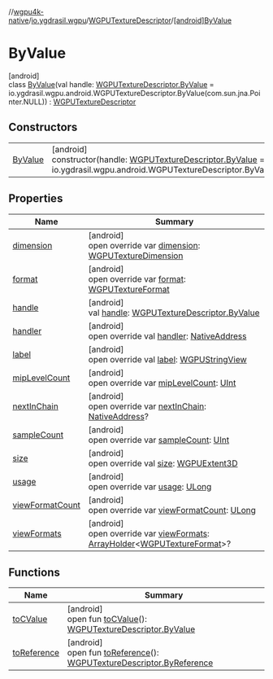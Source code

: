 //[wgpu4k-native](../../../../index.md)/[io.ygdrasil.wgpu](../../index.md)/[WGPUTextureDescriptor](../index.md)/[[android]ByValue](index.md)

# ByValue

[android]\
class [ByValue](index.md)(val handle: [WGPUTextureDescriptor.ByValue](../../../io.ygdrasil.wgpu.android/-w-g-p-u-texture-descriptor/-by-value/index.md) = io.ygdrasil.wgpu.android.WGPUTextureDescriptor.ByValue(com.sun.jna.Pointer.NULL)) : [WGPUTextureDescriptor](../index.md)

## Constructors

| | |
|---|---|
| [ByValue](-by-value.md) | [android]<br>constructor(handle: [WGPUTextureDescriptor.ByValue](../../../io.ygdrasil.wgpu.android/-w-g-p-u-texture-descriptor/-by-value/index.md) = io.ygdrasil.wgpu.android.WGPUTextureDescriptor.ByValue(com.sun.jna.Pointer.NULL)) |

## Properties

| Name | Summary |
|---|---|
| [dimension](dimension.md) | [android]<br>open override var [dimension](dimension.md): [WGPUTextureDimension](../../-w-g-p-u-texture-dimension/index.md) |
| [format](format.md) | [android]<br>open override var [format](format.md): [WGPUTextureFormat](../../-w-g-p-u-texture-format/index.md) |
| [handle](handle.md) | [android]<br>val [handle](handle.md): [WGPUTextureDescriptor.ByValue](../../../io.ygdrasil.wgpu.android/-w-g-p-u-texture-descriptor/-by-value/index.md) |
| [handler](handler.md) | [android]<br>open override val [handler](handler.md): [NativeAddress](../../../ffi/-native-address/index.md) |
| [label](label.md) | [android]<br>open override val [label](label.md): [WGPUStringView](../../-w-g-p-u-string-view/index.md) |
| [mipLevelCount](mip-level-count.md) | [android]<br>open override var [mipLevelCount](mip-level-count.md): [UInt](https://kotlinlang.org/api/core/kotlin-stdlib/kotlin/-u-int/index.html) |
| [nextInChain](next-in-chain.md) | [android]<br>open override var [nextInChain](next-in-chain.md): [NativeAddress](../../../ffi/-native-address/index.md)? |
| [sampleCount](sample-count.md) | [android]<br>open override var [sampleCount](sample-count.md): [UInt](https://kotlinlang.org/api/core/kotlin-stdlib/kotlin/-u-int/index.html) |
| [size](size.md) | [android]<br>open override val [size](size.md): [WGPUExtent3D](../../-w-g-p-u-extent3-d/index.md) |
| [usage](usage.md) | [android]<br>open override var [usage](usage.md): [ULong](https://kotlinlang.org/api/core/kotlin-stdlib/kotlin/-u-long/index.html) |
| [viewFormatCount](view-format-count.md) | [android]<br>open override var [viewFormatCount](view-format-count.md): [ULong](https://kotlinlang.org/api/core/kotlin-stdlib/kotlin/-u-long/index.html) |
| [viewFormats](view-formats.md) | [android]<br>open override var [viewFormats](view-formats.md): [ArrayHolder](../../../ffi/-array-holder/index.md)&lt;[WGPUTextureFormat](../../-w-g-p-u-texture-format/index.md)&gt;? |

## Functions

| Name | Summary |
|---|---|
| [toCValue](../[android]to-c-value.md) | [android]<br>open fun [toCValue](../[android]to-c-value.md)(): [WGPUTextureDescriptor.ByValue](../../../io.ygdrasil.wgpu.android/-w-g-p-u-texture-descriptor/-by-value/index.md) |
| [toReference](../to-reference.md) | [android]<br>open fun [toReference](../to-reference.md)(): [WGPUTextureDescriptor.ByReference](../../../io.ygdrasil.wgpu.android/-w-g-p-u-texture-descriptor/-by-reference/index.md) |